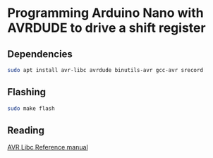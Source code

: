 # Programming Arduino Nano with AVRDUDE to drive a shift register

## Dependencies

```sh
sudo apt install avr-libc avrdude binutils-avr gcc-avr srecord
```

## Flashing

```sh
sudo make flash
```

## Reading

[AVR Libc Reference manual](https://www.microchip.com/webdoc/AVRLibcReferenceManual/index.html)

